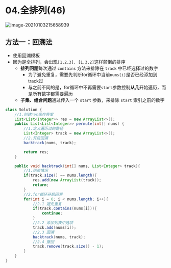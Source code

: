 # 04.全排列(46)

![image-20210103215658939](https://raw.githubusercontent.com/TWDH/Leetcode-From-Zero/pictures/img/image-20210103215658939.png)

## 方法一：回溯法

* 使用回溯模板
* 因为是全排列，会出现`[1,2,3], [1,3,2]`这样颠倒的排序
  * **排列问题**每次通过 `contains` 方法来排除在 `track` 中已经选择过的数字
    * 为了避免重复，需要先判断for循环中当前`nums[i]`是否已经添加到track过
    * 与之前不同的是，for循环中不再需要`start`参数控制**从几**开始遍历，而是所有数字都需要遍历
  * **子集、组合问题**通过传入一个 `start` 参数，来排除 `start` 索引之前的数字

```java
class Solution {
    //1.创建res保存答案
    List<List<Integer>> res = new ArrayList<>();
    public List<List<Integer>> permute(int[] nums) {
        //1.定义遍历过的路径
        List<Integer> track = new ArrayList<>();
        //2.开启回溯
        backtrack(nums, track);

        return res;
    }

    public void backtrack(int[] nums, List<Integer> track){
        //1.结束情况
        if(track.size() == nums.length){
            res.add(new ArrayList(track));
            return;
        }
        //2.for循环开启回溯
        for(int i = 0; i < nums.length; i++){
            //2.1 避免重复
            if(track.contains(nums[i])){
                continue;
            }
            //2.2 添加列表中选项
            track.add(nums[i]);
            //2.3 回溯
            backtrack(nums, track);
            //2.4 撤回
            track.remove(track.size() - 1);    
        }
    }
}
```

